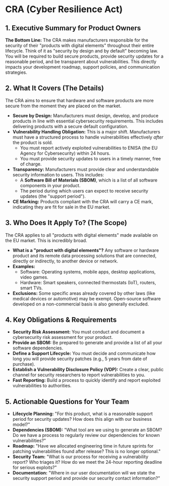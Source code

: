 # CRA (Cyber Resilience Act)

## 1. Executive Summary for Product Owners

**The Bottom Line:** The CRA makes manufacturers responsible for the security of their "products with digital elements" throughout their entire lifecycle. Think of it as "security by design and by default" becoming law. You will be required to build secure products, provide security updates for a reasonable period, and be transparent about vulnerabilities. This directly impacts your development roadmap, support policies, and communication strategies.

## 2. What It Covers (The Details)

The CRA aims to ensure that hardware and software products are more secure from the moment they are placed on the market.

*   **Secure by Design:** Manufacturers must design, develop, and produce products in line with essential cybersecurity requirements. This includes delivering products with a secure default configuration.
*   **Vulnerability Handling Obligation:** This is a major shift. Manufacturers must have a structured process to handle vulnerabilities effectively *after* the product is sold.
    *   You must report actively exploited vulnerabilities to ENISA (the EU Agency for Cybersecurity) within 24 hours.
    *   You must provide security updates to users in a timely manner, free of charge.
*   **Transparency:** Manufacturers must provide clear and understandable security information to users. This includes:
    *   A **Software Bill of Materials (SBOM)**, which is a list of all software components in your product.
    *   The period during which users can expect to receive security updates (the "support period").
*   **CE Marking:** Products compliant with the CRA will carry a CE mark, indicating they are fit for sale in the EU market.

## 3. Who Does It Apply To? (The Scope)

The CRA applies to all "products with digital elements" made available on the EU market. This is incredibly broad.

*   **What is a "product with digital elements"?** Any software or hardware product and its remote data processing solutions that are connected, directly or indirectly, to another device or network.
*   **Examples:**
    *   Software: Operating systems, mobile apps, desktop applications, video games.
    *   Hardware: Smart speakers, connected thermostats (IoT), routers, smart TVs.
*   **Exclusions:** Some specific areas already covered by other laws (like medical devices or automotive) may be exempt. Open-source software developed on a non-commercial basis is also generally excluded.

## 4. Key Obligations & Requirements

*   **Security Risk Assessment:** You must conduct and document a cybersecurity risk assessment for your product.
*   **Provide an SBOM:** Be prepared to generate and provide a list of all your software dependencies.
*   **Define a Support Lifecycle:** You must decide and communicate how long you will provide security patches (e.g., 5 years from date of purchase).
*   **Establish a Vulnerability Disclosure Policy (VDP):** Create a clear, public channel for security researchers to report vulnerabilities to you.
*   **Fast Reporting:** Build a process to quickly identify and report exploited vulnerabilities to authorities.

## 5. Actionable Questions for Your Team

*   **Lifecycle Planning:** "For this product, what is a reasonable support period for security updates? How does this align with our business model?"
*   **Dependencies (SBOM):** "What tool are we using to generate an SBOM? Do we have a process to regularly review our dependencies for known vulnerabilities?"
*   **Roadmap:** "Have we allocated engineering time in future sprints for patching vulnerabilities found after release? This is no longer optional."
*   **Security Team:** "What is our process for receiving a vulnerability report? Who triages it? How do we meet the 24-hour reporting deadline for serious exploits?"
*   **Documentation:** "Where in our user documentation will we state the security support period and provide our security contact information?"    